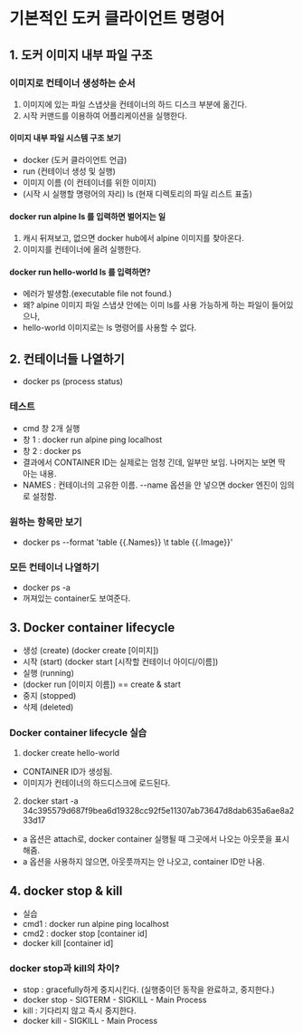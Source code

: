 # 기본적인 도커 클라이언트 명령어
## 1. 도커 이미지 내부 파일 구조
### 이미지로 컨테이너 생성하는 순서
1. 이미지에 있는 파일 스냅샷을 컨테이너의 하드 디스크 부분에 옮긴다.
2. 시작 커맨드를 이용하여 어플리케이션을 실행한다.

#### 이미지 내부 파일 시스템 구조 보기
- docker (도커 클라이언트 언급)
- run (컨테이너 생성 및 실행)
- 이미지 이름 (이 컨테이너를 위한 이미지)
- (시작 시 실행할 명령어의 자리) ls (현재 디렉토리의 파일 리스트 표출)

#### docker run alpine ls 를 입력하면 벌어지는 일
1. 캐시 뒤져보고, 없으면 docker hub에서 alpine 이미지를 찾아온다.
2. 이미지를 컨테이너에 올려 실행한다.

#### docker run hello-world ls 를 입력하면?
- 에러가 발생함.(executable file not found.)
- 왜? alpine 이미지 파일 스냅샷 안에는 이미 ls를 사용 가능하게 하는 파일이 들어있으나,
- hello-world 이미지로는 ls 명령어를 사용할 수 없다.

## 2. 컨테이너들 나열하기
- docker ps (process status)
### 테스트
- cmd 창 2개 실행
- 창 1 : docker run alpine ping localhost
- 창 2 : docker ps
- 결과에서 CONTAINER ID는 실제로는 엄청 긴데, 일부만 보임. 나머지는 보면 딱 아는 내용.
- NAMES : 컨테이너의 고유한 이름. --name 옵션을 안 넣으면 docker 엔진이 임의로 설정함.

### 원하는 항목만 보기
- docker ps --format 'table {{.Names}} \t table {{.Image}}'

### 모든 컨테이너 나열하기
- docker ps -a
- 꺼져있는 container도 보여준다.

## 3. Docker container lifecycle
- 생성 (create) (docker create [이미지])
- 시작 (start) (docker start [시작할 컨테이너 아이디/이름])
- 실행 (running)
- (docker run [이미지 이름]) == create & start
- 중지 (stopped)
- 삭제 (deleted)

### Docker container lifecycle 실습
1. docker create hello-world
- CONTAINER ID가 생성됨.
- 이미지가 컨테이너의 하드디스크에 로드된다.
2. docker start -a 34c395579d687f9bea6d19328cc92f5e11307ab73647d8dab635a6ae8a233d17
- a 옵션은 attach로, docker container 실행될 때 그곳에서 나오는 아웃풋을 표시해줌.
- a 옵션을 사용하지 않으면, 아웃풋까지는 안 나오고, container ID만 나옴.


## 4. docker stop & kill
- 실습
- cmd1 : docker run alpine ping localhost
- cmd2 : docker stop [container id]
- docker kill [container id]

### docker stop과 kill의 차이?
- stop : gracefully하게 중지시킨다. (실행중이던 동작을 완료하고, 중지한다.)
- docker stop - SIGTERM - SIGKILL - Main Process
- kill : 기다리지 않고 즉시 중지한다.
- docker kill - SIGKILL - Main Process


